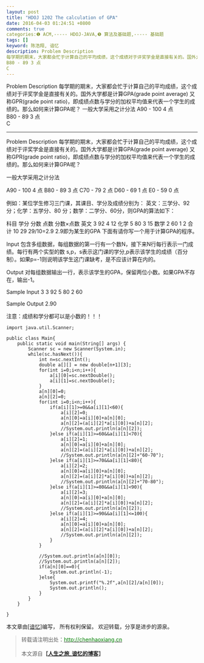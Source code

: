 ```yaml
---
layout: post
title: "HDOJ 1202 The calculation of GPA"
date: 2016-04-03 01:24:51 +0800
comments: true
categories:❶ ACM,----- HDOJ-JAVA,❺ 算法及基础题,----- 基础题
tags: []
keyword: 陈浩翔, 谙忆
description: Problem Description 
每学期的期末，大家都会忙于计算自己的平均成绩，这个成绩对于评奖学金是直接有关的。国外大学都是计算GPA(grade point average) 又称GPR(grade point ratio)，即成绩点数与学分的加权平均值来代表一个学生的成绩的。那么如何来计算GPA呢？ 一般大学采用之计分法 A90 - 100 4 点  
B80 - 89 3 点  
C 
---
```



Problem Description 
每学期的期末，大家都会忙于计算自己的平均成绩，这个成绩对于评奖学金是直接有关的。国外大学都是计算GPA(grade point average) 又称GPR(grade point ratio)，即成绩点数与学分的加权平均值来代表一个学生的成绩的。那么如何来计算GPA呢？ 一般大学采用之计分法 A90 - 100 4 点  
B80 - 89 3 点  
C
<!-- more -->
----------

Problem Description
每学期的期末，大家都会忙于计算自己的平均成绩，这个成绩对于评奖学金是直接有关的。国外大学都是计算GPA(grade point average) 又称GPR(grade point ratio)，即成绩点数与学分的加权平均值来代表一个学生的成绩的。那么如何来计算GPA呢？ 

一般大学采用之计分法 

A90 - 100 4 点 
B80 - 89 3 点 
C70 - 79 2 点 
D60 - 69 1 点 
E0 - 59 0 点 

例如：某位学生修习三门课，其课目、学分及成绩分别为： 
英文：三学分、92 分；化学：五学分、80 分；数学：二学分、60分，则GPA的算法如下： 

科目 学分 分数 点数 分数×点数 
英文  3    92    4     12
化学  5    80    3     15
数学  2    60    1      2
合计  10   29 
29/10=2.9 
2.9即为某生的GPA 
下面有请你写一个用于计算GPA的程序。

 

Input
包含多组数据，每组数据的第一行有一个数N，接下来N行每行表示一门成绩。每行有两个实型的数 s,p，s表示这门课的学分,p表示该学生的成绩（百分制）。如果p=-1则说明该学生这门课缺考，是不应该计算在内的。

 

Output
对每组数据输出一行，表示该学生的GPA，保留两位小数。如果GPA不存在，输出-1。

 

Sample Input
3
3 92
5 80
2 60
 

Sample Output
2.90

注意：成绩和学分都可以是小数的！！！

```
import java.util.Scanner;

public class Main{
	public static void main(String[] args) {
		Scanner sc = new Scanner(System.in);
		while(sc.hasNext()){
			int n=sc.nextInt();
			double a[][] = new double[n+1][3];
			for(int i=0;i<n;i++){
				a[i][0]=sc.nextDouble();
				a[i][1]=sc.nextDouble();
			}
			a[n][0]=0;
			a[n][2]=0;
			for(int i=0;i<n;i++){
				if(a[i][1]>=0&&a[i][1]<60){
					a[i][2]=0;
					a[n][0]=a[i][0]+a[n][0];
					a[n][2]=(a[i][2]*a[i][0])+a[n][2];
					//System.out.println(a[n][2]);
				}else if(a[i][1]>=60&&a[i][1]<70){
					a[i][2]=1;
					a[n][0]=a[i][0]+a[n][0];
					a[n][2]=(a[i][2]*a[i][0])+a[n][2];
					//System.out.println(a[n][2]+"60-70");
				}else if(a[i][1]>=70&&a[i][1]<80){
					a[i][2]=2;
					a[n][0]=a[i][0]+a[n][0];
					a[n][2]=(a[i][2]*a[i][0])+a[n][2];
					//System.out.println(a[n][2]+"70-80");
				}else if(a[i][1]>=80&&a[i][1]<90){
					a[i][2]=3;
					a[n][0]=a[i][0]+a[n][0];
					a[n][2]=(a[i][2]*a[i][0])+a[n][2];
					//System.out.println(a[n][2]);
				}else if(a[i][1]>=90&&a[i][1]<=100){
					a[i][2]=4;
					a[n][0]=a[i][0]+a[n][0];
					a[n][2]=(a[i][2]*a[i][0])+a[n][2];
					//System.out.println(a[n][2]);
				}
			}
			
			//System.out.println(a[n][0]);
			//System.out.println(a[n][2]);
			if(a[n][0]==0){
				System.out.println(-1);
			}else{
				System.out.printf("%.2f",a[n][2]/a[n][0]);
				System.out.println();
			}
		}
	}

}

```

本文章由<a href="http://chenhaoxiang.cn/">[谙忆]</a>编写， 所有权利保留。 
欢迎转载，分享是进步的源泉。
<blockquote cite='陈浩翔'>
<p background-color='#D3D3D3'>转载请注明出处：<a href='http://chenhaoxiang.cn'><font color="green">http://chenhaoxiang.cn</font></a><br><br>
本文源自<strong>【<a href='http://chenhaoxiang.cn' target='_blank'>人生之旅_谙忆的博客</a>】</strong></p>
</blockquote>
